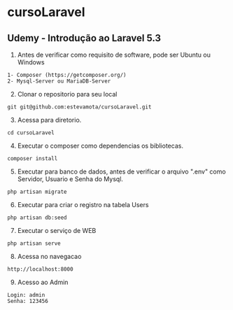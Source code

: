 # cursoLaravel

## Udemy - Introdução ao Laravel 5.3

1) Antes de verificar como requisito de software, pode ser Ubuntu ou Windows
```
1- Composer (https://getcomposer.org/)
2- Mysql-Server ou MariaDB-Server
```

2) Clonar o repositorio para seu local
```
git git@github.com:estevamota/cursoLaravel.git
```

3) Acessa para diretorio.
```
cd cursoLaravel
```

4) Executar o composer como dependencias os bibliotecas.
```
composer install
```

5) Executar para banco de dados, antes de verificar o arquivo ".env" como Servidor, Usuario e Senha do Mysql.
```
php artisan migrate
```

6) Executar para criar o registro na tabela Users
```
php artisan db:seed
```

7) Executar o serviço de WEB
```
php artisan serve
```

8) Acessa no navegacao
```
http://localhost:8000
```

9) Acesso ao Admin
```
Login: admin
Senha: 123456
```

